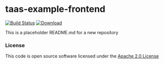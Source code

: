# taas-example-frontend

[![Build Status](https://travis-ci.org/hmrc/taas-example-frontend.svg)](https://travis-ci.org/hmrc/taas-example-frontend) [ ![Download](https://api.bintray.com/packages/hmrc/releases/taas-example-frontend/images/download.svg) ](https://bintray.com/hmrc/releases/taas-example-frontend/_latestVersion)

This is a placeholder README.md for a new repository

### License

This code is open source software licensed under the [Apache 2.0 License]("http://www.apache.org/licenses/LICENSE-2.0.html")